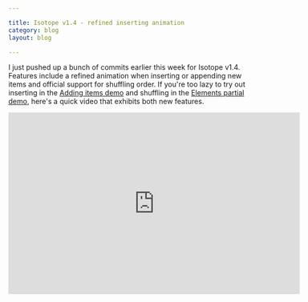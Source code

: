 ```yaml
---

title: Isotope v1.4 - refined inserting animation
category: blog
layout: blog

---
```


I just pushed up a bunch of commits earlier this week for Isotope v1.4. Features include a refined animation when inserting or appending new items and official support for shuffling order. If you're too lazy to try out inserting in the [Adding items demo](http://isotope.metafizzy.co/demos/adding-items.html) and shuffling in the [Elements partial demo](http://isotope.metafizzy.co/demos/elements-partial.html), here's a quick video that exhibits both new features.

<iframe src="http://player.vimeo.com/video/25848135?byline=0&amp;portrait=0&amp;color=ffffff" width="581" height="363" frameborder="0"> </iframe>
